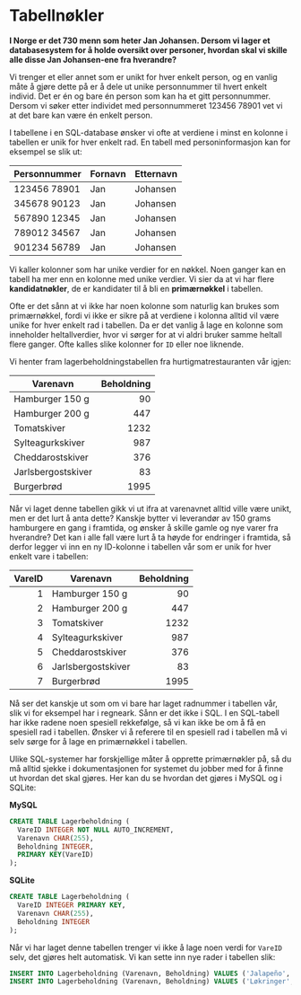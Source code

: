 Tabellnøkler
============
**I Norge er det 730 menn som heter Jan Johansen. Dersom vi lager et databasesystem for å holde oversikt over personer, hvordan skal vi skille alle disse Jan Johansen-ene fra hverandre?**

Vi trenger et eller annet som er unikt for hver enkelt person, og en vanlig måte å gjøre dette på er å dele ut unike personnummer til hvert enkelt individ. Det er én og bare én person som kan ha et gitt personnummer. Dersom vi søker etter individet med personnummeret 123456 78901 vet vi at det bare kan være én enkelt person.

I tabellene i en SQL-database ønsker vi ofte at verdiene i minst en kolonne i tabellen er unik for hver enkelt rad. En tabell med personinformasjon kan for eksempel se slik ut:

| Personnummer      | Fornavn  | Etternavn
| ----------------- |--------- | ---------
| 123456 78901      | Jan      | Johansen
| 345678 90123      | Jan      | Johansen
| 567890 12345      | Jan      | Johansen
| 789012 34567      | Jan      | Johansen
| 901234 56789      | Jan      | Johansen

Vi kaller kolonner som har unike verdier for en nøkkel. Noen ganger kan en tabell ha mer enn en kolonne med unike verdier. Vi sier da at vi har flere **kandidatnøkler**, de er kandidater til å bli en **primærnøkkel** i tabellen.
    
 Ofte er det sånn at vi ikke har noen kolonne som naturlig kan brukes som primærnøkkel, fordi vi ikke er sikre på at verdiene i kolonna alltid vil være unike for hver enkelt rad i tabellen. Da er det vanlig å lage en kolonne som inneholder heltallverdier, hvor vi sørger for at vi aldri bruker samme heltall flere ganger. Ofte kalles slike kolonner for `ID` eller noe liknende.
 
 Vi henter fram lagerbeholdningstabellen fra hurtigmatrestauranten vår igjen:
 
| Varenavn               | Beholdning |
| ---------------------- |----------: |
| Hamburger 150 g        | 90         |
| Hamburger 200 g        | 447        |
| Tomatskiver            | 1232       |
| Sylteagurkskiver       | 987        |
| Cheddarostskiver       | 376        |
| Jarlsbergostskiver     | 83         |
| Burgerbrød             | 1995       |

Når vi laget denne tabellen gikk vi ut ifra at varenavnet alltid ville være unikt, men er det lurt å anta dette? Kanskje bytter vi leverandør av 150 grams hamburgere en gang i framtida, og ønsker å skille gamle og nye varer fra hverandre? Det kan i alle fall være lurt å ta høyde for endringer i framtida, så derfor legger vi inn en ny ID-kolonne i tabellen vår som er unik for hver enkelt vare i tabellen:
  
VareID | Varenavn               | Beholdning |
-----: | ---------------------- |----------: |
1      | Hamburger 150 g        | 90         |
2      | Hamburger 200 g        | 447        |
3      | Tomatskiver            | 1232       |
4      | Sylteagurkskiver       | 987        |
5      | Cheddarostskiver       | 376        |
6      | Jarlsbergostskiver     | 83         |
7      | Burgerbrød             | 1995       |

Nå ser det kanskje ut som om vi bare har laget radnummer i tabellen vår, slik vi for eksempel har i regneark. Sånn er det ikke i SQL. I en SQL-tabell har ikke radene noen spesiell rekkefølge, så vi kan ikke be om å få en spesiell rad i tabellen. Ønsker vi å referere til en spesiell rad i tabellen må vi selv sørge for å lage en primærnøkkel i tabellen.

Ulike SQL-systemer har forskjellige måter å opprette primærnøkler på, så du må alltid sjekke i dokumentasjonen for systemet du jobber med for å finne ut hvordan det skal gjøres. Her kan du se hvordan det gjøres i MySQL og i SQLite:

**MySQL**
```SQL
CREATE TABLE Lagerbeholdning (
  VareID INTEGER NOT NULL AUTO_INCREMENT,
  Varenavn CHAR(255),
  Beholdning INTEGER,
  PRIMARY KEY(VareID)
);
```

**SQLite**
```SQL
CREATE TABLE Lagerbeholdning (
  VareID INTEGER PRIMARY KEY,
  Varenavn CHAR(255),
  Beholdning INTEGER
);
```

Når vi har laget denne tabellen trenger vi ikke å lage noen verdi for `VareID` selv, det gjøres helt automatisk. Vi kan sette inn nye rader i tabellen slik:

```SQL
INSERT INTO Lagerbeholdning (Varenavn, Beholdning) VALUES ('Jalapeño', 1500);
INSERT INTO Lagerbeholdning (Varenavn, Beholdning) VALUES ('Løkringer', 2930);
```
